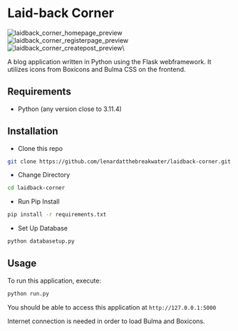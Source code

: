 # Laid-back Corner

![laidback_corner_homepage_preview](https://github.com/lenardatthebreakwater/laidback-corner/assets/142602437/d94398b8-8753-434a-a768-525372d7aea6)\
![laidback_corner_registerpage_preview](https://github.com/lenardatthebreakwater/laidback-corner/assets/142602437/30bd9237-5296-4164-89b2-ce956ac1fef1)\
![laidback_corner_createpost_preview](https://github.com/lenardatthebreakwater/laidback-corner/assets/142602437/d280df7a-1296-4164-94a8-c5ff3373bd1a)\

A blog application written in Python using the Flask webframework. It utilizes icons from Boxicons and Bulma CSS on the frontend.

## Requirements
* Python (any version close to 3.11.4)

## Installation

* Clone this repo 

```bash
git clone https://github.com/lenardatthebreakwater/laidback-corner.git
```

* Change Directory

```bash
cd laidback-corner
```

* Run Pip Install

```bash
pip install -r requirements.txt
```

* Set Up Database

```bash
python databasetup.py
```

## Usage

To run this application, execute:

```bash
python run.py
```

You should be able to access this application at `http://127.0.0.1:5000`

Internet connection is needed in order to load Bulma and Boxicons.
